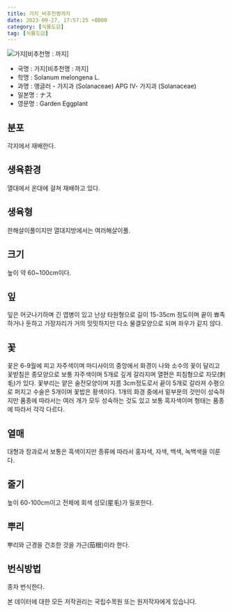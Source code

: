 ```yaml
---
title: 가지_비추천명까지
date: 2023-09-27, 17:57:25 +0800
category: [식물도감]
tag: [식물도감]
---
```




![가지[비추천명 : 까지]](http://www.nature.go.kr/fileUpload/plants/basic/Solanaceae/Solanum/7871/1_th2.JPG)
- 국명 : 가지[비추천명 : 까지]
- 학명 : Solanum melongena L.
- 과명 : 앵글러 - 가지과 (Solanaceae) APG Ⅳ- 가지과 (Solanaceae)
- 일본명 : ナス
- 영문명 : Garden Eggplant


## 분포
각지에서 재배한다.
## 생육환경
열대에서 온대에 걸쳐 재배하고 있다.
## 생육형
한해살이풀이지만 열대지방에서는 여러해살이풀.
## 크기
높이 약 60~100cm이다.
## 잎
잎은 어긋나기하며 긴 엽병이 있고 난상 타원형으로 길이 15-35cm 정도이며 끝이 뾰족하거나 둔하고 가장자리가 거의 밋밋하지만 다소 물결모양으로 되며 좌우가 같지 않다.
## 꽃
꽃은 6-9월에 피고 자주색이며 마디사이의 중앙에서 화경이 나와 소수의 꽃이 달리고 꽃받침은 종모양으로 보통 자주색이며 5개로 깊게 갈라지며 열편은 피침형으로 자모(刺毛)가 있다. 꽃부리는 얕은 술잔모양이며 지름 3cm정도로서 끝이 5개로 갈라져 수평으로 퍼지고 수술은 5개이며 꽃밥은 황색이다. 1개의 화경 중에서 밑부분의 것만이 성숙하지만 품종에 따라서는 여러 개가 모두 성숙하는 것도 있고 보통 흑자색이며 형태는 품종에 따라서 각각 다르다.
## 열매
대형과 장과로서 보통은 흑색이지만 종류에 따라서 홍자색, 자색, 백색, 녹백색을 이룬다.
## 줄기
높이 60-100cm이고 전체에 회색 성모(星毛)가 밀포한다.
## 뿌리
뿌리와 근경을 건조한 것을 가근(茄根)이라 한다.
## 번식방법
종자 번식한다.






본 데이터에 대한 모든 저작권리는 국립수목원 또는 원저작자에게 있습니다.

